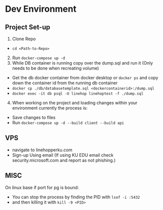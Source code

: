 # Dev Environment 

## Project Set-up 
1. Clone Repo 
  - ``` cd <Path-to-Repo> ```
2. Run ```docker-compose up -d ```
3. While DB container is running copy over the dump.sql and run it (Only needs to be done when recreating volume)
  - Get the db docker container from docker desktop or ```docker ps``` and copy down the container id from the running db container
  - ``` docker cp ./db/databasetemplate.sql <dockercontainerid>:/dump.sql ```
  - ``` docker exec -it db psql -U linehop linehoptest -f ./dump.sql ```
4. When working on the project and loading changes within your environment currently the process is:
  - Save changes to files 
  - Run ``` docker-compose up -d --build client --build api ```

## VPS 
- navigate to linehopperku.com
- Sign-up Using email (If using KU EDU email check security.microsoft.com and report as not phishing.)

## MISC 
On linux base if port for pg is bound:
- You can stop the process by finding the PID with ```lsof -i :5432```
- and then killing it with ```kill -9 <PID>```
